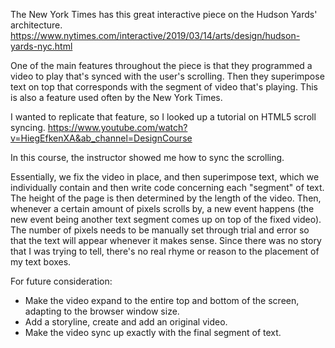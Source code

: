 The New York Times has this great interactive piece on the Hudson Yards' architecture. 
https://www.nytimes.com/interactive/2019/03/14/arts/design/hudson-yards-nyc.html

One of the main features throughout the piece is that they programmed a video to play that's synced with the user's scrolling. Then they superimpose text on top that corresponds with the segment of video that's playing. This is also a feature used often by the New York Times. 

I wanted to replicate that feature, so I looked up a tutorial on HTML5 scroll syncing. 
https://www.youtube.com/watch?v=HiegEfkenXA&ab_channel=DesignCourse

In this course, the instructor showed me how to sync the scrolling.

Essentially, we fix the video in place, and then superimpose text, which we individually contain and then write code concerning each "segment" of text. The height of the page is then determined by the length of the video. Then, whenever a certain amount of pixels scrolls by, a new event happens (the new event being another text segment comes up on top of the fixed video). The number of pixels needs to be manually set through trial and error so that the text will appear whenever it makes sense. Since there was no story that I was trying to tell, there's no real rhyme or reason to the placement of my text boxes. 

For future consideration:
- Make the video expand to the entire top and bottom of the screen, adapting to the browser window size.
- Add a storyline, create and add an original video. 
- Make the video sync up exactly with the final segment of text. 
